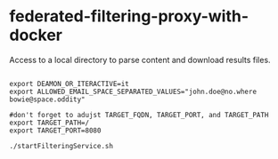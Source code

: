 # federated-filtering-proxy-with-docker

Access to a local directory to parse content and download results files.

```shell

export DEAMON_OR_ITERACTIVE=it
export ALLOWED_EMAIL_SPACE_SEPARATED_VALUES="john.doe@no.where bowie@space.oddity"

#don't forget to adujst TARGET_FQDN, TARGET_PORT, and TARGET_PATH
export TARGET_PATH=/
export TARGET_PORT=8080

./startFilteringService.sh
```
